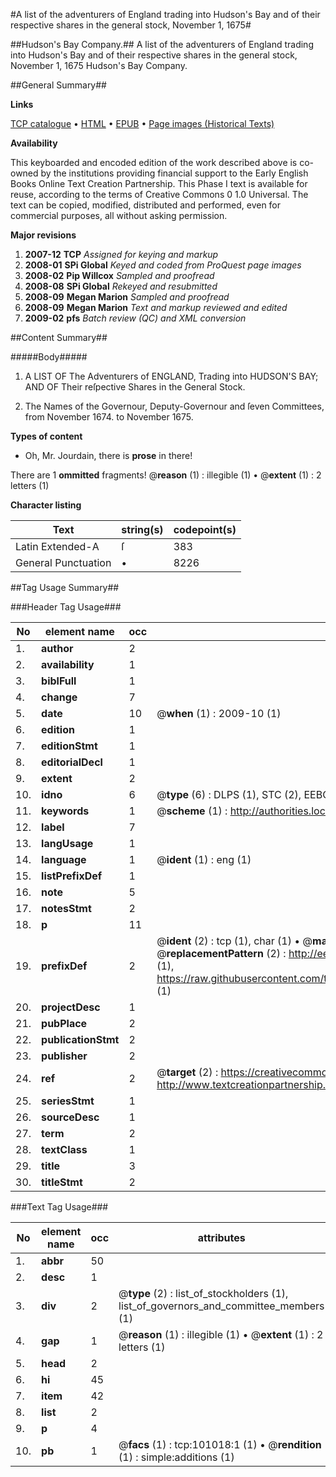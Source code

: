 #A list of the adventurers of England trading into Hudson's Bay and of their respective shares in the general stock, November 1, 1675#

##Hudson's Bay Company.##
A list of the adventurers of England trading into Hudson's Bay and of their respective shares in the general stock, November 1, 1675
Hudson's Bay Company.

##General Summary##

**Links**

[TCP catalogue](http://www.ota.ox.ac.uk/tcp/)  • 
[HTML](http://tei.it.ox.ac.uk/tcp/Texts-HTML/free/A48/A48651.html)  • 
[EPUB](http://tei.it.ox.ac.uk/tcp/Texts-EPUB/free/A48/A48651.epub) • 
[Page images (Historical Texts)](https://data.historicaltexts.jisc.ac.uk/view?pubId=eebo-13653664e&pageId=eebo-13653664e-101018-1)

**Availability**

This keyboarded and encoded edition of the
	       work described above is co-owned by the institutions
	       providing financial support to the Early English Books
	       Online Text Creation Partnership. This Phase I text is
	       available for reuse, according to the terms of Creative
	       Commons 0 1.0 Universal. The text can be copied,
	       modified, distributed and performed, even for
	       commercial purposes, all without asking permission.

**Major revisions**

1. __2007-12__ __TCP__ *Assigned for keying and markup*
1. __2008-01__ __SPi Global__ *Keyed and coded from ProQuest page images*
1. __2008-02__ __Pip Willcox__ *Sampled and proofread*
1. __2008-08__ __SPi Global__ *Rekeyed and resubmitted*
1. __2008-09__ __Megan Marion__ *Sampled and proofread*
1. __2008-09__ __Megan Marion__ *Text and markup reviewed and edited*
1. __2009-02__ __pfs__ *Batch review (QC) and XML conversion*

##Content Summary##

#####Body#####

1. A LIST OF The Adventurers of ENGLAND, Trading into HUDSON'S BAY; AND OF Their reſpective Shares in the General Stock.

1. The Names of the Governour, Deputy-Governour and ſeven Committees, from November 1674. to November 1675.

**Types of content**

  * Oh, Mr. Jourdain, there is **prose** in there!

There are 1 **ommitted** fragments! 
 @__reason__ (1) : illegible (1)  •  @__extent__ (1) : 2 letters (1)

**Character listing**


|Text|string(s)|codepoint(s)|
|---|---|---|
|Latin Extended-A|ſ|383|
|General Punctuation|•|8226|

##Tag Usage Summary##

###Header Tag Usage###

|No|element name|occ|attributes|
|---|---|---|---|
|1.|__author__|2||
|2.|__availability__|1||
|3.|__biblFull__|1||
|4.|__change__|7||
|5.|__date__|10| @__when__ (1) : 2009-10 (1)|
|6.|__edition__|1||
|7.|__editionStmt__|1||
|8.|__editorialDecl__|1||
|9.|__extent__|2||
|10.|__idno__|6| @__type__ (6) : DLPS (1), STC (2), EEBO-CITATION (1), OCLC (1), VID (1)|
|11.|__keywords__|1| @__scheme__ (1) : http://authorities.loc.gov/ (1)|
|12.|__label__|7||
|13.|__langUsage__|1||
|14.|__language__|1| @__ident__ (1) : eng (1)|
|15.|__listPrefixDef__|1||
|16.|__note__|5||
|17.|__notesStmt__|2||
|18.|__p__|11||
|19.|__prefixDef__|2| @__ident__ (2) : tcp (1), char (1)  •  @__matchPattern__ (2) : ([0-9\-]+):([0-9IVX]+) (1), (.+) (1)  •  @__replacementPattern__ (2) : http://eebo.chadwyck.com/downloadtiff?vid=$1&page=$2 (1), https://raw.githubusercontent.com/textcreationpartnership/Texts/master/tcpchars.xml#$1 (1)|
|20.|__projectDesc__|1||
|21.|__pubPlace__|2||
|22.|__publicationStmt__|2||
|23.|__publisher__|2||
|24.|__ref__|2| @__target__ (2) : https://creativecommons.org/publicdomain/zero/1.0/ (1), http://www.textcreationpartnership.org/docs/. (1)|
|25.|__seriesStmt__|1||
|26.|__sourceDesc__|1||
|27.|__term__|2||
|28.|__textClass__|1||
|29.|__title__|3||
|30.|__titleStmt__|2||


###Text Tag Usage###

|No|element name|occ|attributes|
|---|---|---|---|
|1.|__abbr__|50||
|2.|__desc__|1||
|3.|__div__|2| @__type__ (2) : list_of_stockholders (1), list_of_governors_and_committee_members (1)|
|4.|__gap__|1| @__reason__ (1) : illegible (1)  •  @__extent__ (1) : 2 letters (1)|
|5.|__head__|2||
|6.|__hi__|45||
|7.|__item__|42||
|8.|__list__|2||
|9.|__p__|4||
|10.|__pb__|1| @__facs__ (1) : tcp:101018:1 (1)  •  @__rendition__ (1) : simple:additions (1)|
